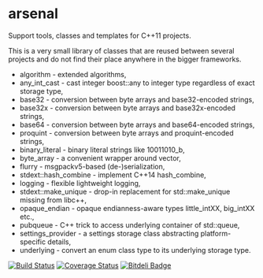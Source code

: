 arsenal
=======

Support tools, classes and templates for C++11 projects.

This is a very small library of classes that are reused between several projects
and do not find their place anywhere in the bigger frameworks.

* algorithm - extended algorithms,
* any_int_cast - cast integer boost::any to integer type regardless of exact storage type,
* base32 - conversion between byte arrays and base32-encoded strings,
* base32x - conversion between byte arrays and base32x-encoded strings,
* base64 - conversion between byte arrays and base64-encoded strings,
* proquint - conversion between byte arrays and proquint-encoded strings,
* binary_literal - binary literal strings like 10011010_b,
* byte_array - a convenient wrapper around vector<char>,
* flurry - msgpackv5-based (de-)serialization,
* stdext::hash_combine - implement C++14 hash_combine,
* logging - flexible lightweight logging,
* stdext::make_unique - drop-in replacement for std::make_unique missing from libc++,
* opaque_endian - opaque endianness-aware types little_intXX, big_intXX etc.,
* pubqueue - C++ trick to access underlying container of std::queue,
* settings_provider - a settings storage class abstracting platform-specific details,
* underlying - convert an enum class type to its underlying storage type.

[![Build Status](https://travis-ci.org/berkus/libarsenal.png?branch=develop)](https://travis-ci.org/berkus/libarsenal) [![Coverage Status](https://coveralls.io/repos/berkus/libarsenal/badge.png?branch=develop)](https://coveralls.io/r/berkus/libarsenal?branch=develop) [![Bitdeli Badge](https://d2weczhvl823v0.cloudfront.net/berkus/libarsenal/trend.png)](https://bitdeli.com/free "Bitdeli Badge")
